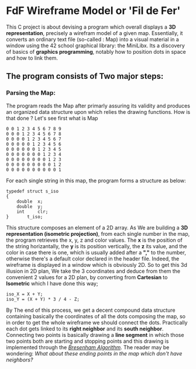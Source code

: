 # FdF Wireframe Model or 'Fil de Fer'

This C project is about devising a program which overall displays a **3D representation**,
precisely a wirefram model of a given map. Essentially, it converts an ordinary text file (so-called : Map) into a visual material in a window using the 42 school graphical library: the MiniLibx. Its a discovery of basics of **graphics programming**, notably how to position dots in space and how to link them.

## The program consists of Two major steps:
### Parsing the Map:
The program reads the Map after primarly assuring its validity and produces an organized data structure upon which relies the drawing functions. How is that done ? Let's see first what is Map

	0 0 1 2 3 4 5 6 7 8 9
	0 0 0 1 2 3 4 5 6 7 8
	0 0 0 0 1 2 3 4 5 6 7
	0 0 0 0 0 1 2 3 4 5 6
	0 0 0 0 0 0 1 2 3 4 5
	0 0 0 0 0 0 0 1 2 3 4
	0 0 0 0 0 0 0 0 1 2 3
	0 0 0 0 0 0 0 0 0 1 2
	0 0 0 0 0 0 0 0 0 0 1

For each single string in this map, the program forms a structure as below:

	typedef struct s_iso
	{
		double	x;
		double	y;
		int		clr;
	}		t_iso;

This structure composes an element of a 2D array. 
As We are building a **3D representation (isometric projection)**, from each single number in the map, the program retrieves the x, y, z and color values. The **x** is the position of the string horizantally, the **y** is its  position vertically, the **z** its value, and the color in case there is one, which is usually added after a **","** to the number, otherwise there's a default color declared in the header file. Indeed, the wireframe is displayed in a window which is obviously 2D. So to get this 3d illusion in 2D plan, We take the 3 coordinates and deduce from them the convenient 2 values for a 2D plan, by converting from **Cartesian** to **Isometric** which I have done this way;

	iso_X = X + Y;
	iso_Y = (X + Y) * 3 / 4 - Z;

By The end of this process, we get a decent compound data structure containing basically the coordinates of all the dots composing the map, so in order to get the whole wireframe we should connect the dots. Practically each dot gets linked to its **right neighbor** and its **south neighbor**. Connecting two points is basically drawing a **line segment** in which those two points both are starting and stopping points and this drawing is implemented through the [*Bresenham Algorithm*](https://en.wikipedia.org/wiki/Bresenham%27s_line_algorithm). 
The reader may be wondering: *What about these ending points in the map which don't have neighbors?*




